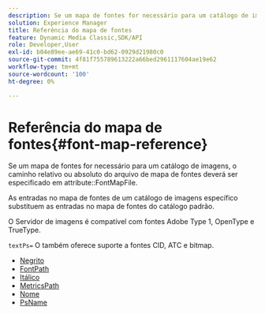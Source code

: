 ```yaml
---
description: Se um mapa de fontes for necessário para um catálogo de imagens, o caminho relativo ou absoluto do arquivo de mapa de fontes deverá ser especificado no atributo FontMapFile.
solution: Experience Manager
title: Referência do mapa de fontes
feature: Dynamic Media Classic,SDK/API
role: Developer,User
exl-id: b04e89ee-ae69-41c0-bd62-0929d21980c0
source-git-commit: 4f81f755789613222a66bed2961117604ae19e62
workflow-type: tm+mt
source-wordcount: '100'
ht-degree: 0%

---
```


# Referência do mapa de fontes{#font-map-reference}

Se um mapa de fontes for necessário para um catálogo de imagens, o caminho relativo ou absoluto do arquivo de mapa de fontes deverá ser especificado em attribute::FontMapFile.

As entradas no mapa de fontes de um catálogo de imagens específico substituem as entradas no mapa de fontes do catálogo padrão.

O Servidor de imagens é compatível com fontes Adobe Type 1, OpenType e TrueType.

`textPs=` O também oferece suporte a fontes CID, ATC e bitmap.

* [Negrito](r-bold-font.md)
* [FontPath](r-fontpath-font.md)
* [Itálico](r-italic-font.md)
* [MetricsPath](r-metricspath-font.md)
* [Nome](r-name-font.md)
* [PsName](r-psname-font.md)
